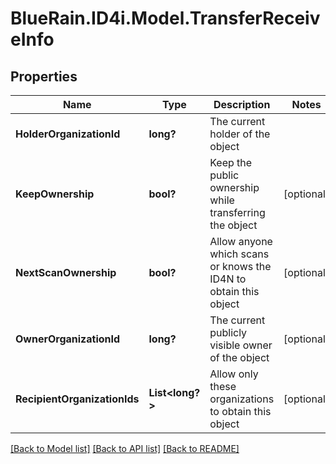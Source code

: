 # BlueRain.ID4i.Model.TransferReceiveInfo
## Properties

Name | Type | Description | Notes
------------ | ------------- | ------------- | -------------
**HolderOrganizationId** | **long?** | The current holder of the object | 
**KeepOwnership** | **bool?** | Keep the public ownership while transferring the object | [optional] 
**NextScanOwnership** | **bool?** | Allow anyone which scans or knows the ID4N to obtain this object | [optional] 
**OwnerOrganizationId** | **long?** | The current publicly visible owner of the object | [optional] 
**RecipientOrganizationIds** | **List&lt;long?&gt;** | Allow only these organizations to obtain this object | [optional] 

[[Back to Model list]](../README.md#documentation-for-models) [[Back to API list]](../README.md#documentation-for-api-endpoints) [[Back to README]](../README.md)

